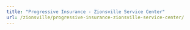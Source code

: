 ```yaml
---
title: "Progressive Insurance - Zionsville Service Center"
url: /zionsville/progressive-insurance-zionsville-service-center/
---
```

